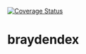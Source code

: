 [![Coverage Status](https://coveralls.io/repos/github/wes-ahrens/braydendex/badge.svg?branch=master)](https://coveralls.io/github/wes-ahrens/braydendex?branch=master)

# braydendex
